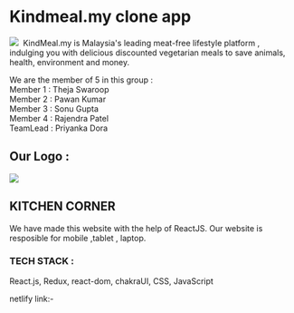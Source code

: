 <h1>Kindmeal.my clone app </h1>
<img src="https://www.kindmeal.my/images/logo-kindmeal.png"/>

<img src="" alt=""/>
KindMeal.my is Malaysia's leading meat-free lifestyle platform , indulging you with delicious discounted vegetarian meals to save animals, health, environment and money.

<p>
We are the member of 5 in this group :
 <br>
Member 1 : Theja Swaroop
  <br>
Member 2 : Pawan Kumar 
  <br>
Member 3 : Sonu Gupta
  <br>
Member 4 : Rajendra Patel
  <br>
TeamLead : Priyanka Dora
</p>
 
<h2>Our Logo :</h2>
<img src="https://drive.google.com/file/d/1bZLp5RgNPjbwhdhNRaOXag1VvTjjOMQf/view?usp=sharing"/>
<h2> KITCHEN CORNER</H2>

We have made this website with the help of ReactJS.
Our website is resposible for mobile ,tablet , laptop.
<h3>TECH STACK :</h3>
<p>
React.js, Redux, react-dom, chakraUI, CSS, JavaScript 

</p>
<p>netlify link:-</p>

